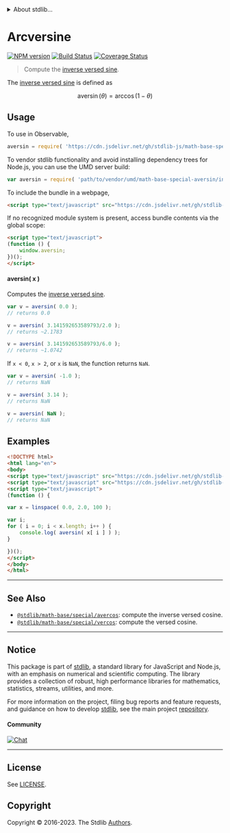 <!--

@license Apache-2.0

Copyright (c) 2018 The Stdlib Authors.

Licensed under the Apache License, Version 2.0 (the "License");
you may not use this file except in compliance with the License.
You may obtain a copy of the License at

   http://www.apache.org/licenses/LICENSE-2.0

Unless required by applicable law or agreed to in writing, software
distributed under the License is distributed on an "AS IS" BASIS,
WITHOUT WARRANTIES OR CONDITIONS OF ANY KIND, either express or implied.
See the License for the specific language governing permissions and
limitations under the License.

-->


<details>
  <summary>
    About stdlib...
  </summary>
  <p>We believe in a future in which the web is a preferred environment for numerical computation. To help realize this future, we've built stdlib. stdlib is a standard library, with an emphasis on numerical and scientific computation, written in JavaScript (and C) for execution in browsers and in Node.js.</p>
  <p>The library is fully decomposable, being architected in such a way that you can swap out and mix and match APIs and functionality to cater to your exact preferences and use cases.</p>
  <p>When you use stdlib, you can be absolutely certain that you are using the most thorough, rigorous, well-written, studied, documented, tested, measured, and high-quality code out there.</p>
  <p>To join us in bringing numerical computing to the web, get started by checking us out on <a href="https://github.com/stdlib-js/stdlib">GitHub</a>, and please consider <a href="https://opencollective.com/stdlib">financially supporting stdlib</a>. We greatly appreciate your continued support!</p>
</details>

# Arcversine

[![NPM version][npm-image]][npm-url] [![Build Status][test-image]][test-url] [![Coverage Status][coverage-image]][coverage-url] <!-- [![dependencies][dependencies-image]][dependencies-url] -->

> Compute the [inverse versed sine][inverse-versed-sine].

<section class="intro">

The [inverse versed sine][inverse-versed-sine] is defined as

<!-- <equation class="equation" label="eq:arcversine" align="center" raw="\operatorname{aversin}(\theta) = \arccos(1-\theta)" alt="Inverse versed sine."> -->

```math
\mathop{\mathrm{aversin}}(\theta) = \arccos(1-\theta)
```

<!-- <div class="equation" align="center" data-raw-text="\operatorname{aversin}(\theta) = \arccos(1-\theta)" data-equation="eq:arcversine">
    <img src="https://cdn.jsdelivr.net/gh/stdlib-js/stdlib@bb29798906e119fcb2af99e94b60407a270c9b32/lib/node_modules/@stdlib/math/base/special/aversin/docs/img/equation_arcversine.svg" alt="Inverse versed sine.">
    <br>
</div> -->

<!-- </equation> -->

</section>

<!-- /.intro -->



<section class="usage">

## Usage

To use in Observable,

```javascript
aversin = require( 'https://cdn.jsdelivr.net/gh/stdlib-js/math-base-special-aversin@umd/browser.js' )
```

To vendor stdlib functionality and avoid installing dependency trees for Node.js, you can use the UMD server build:

```javascript
var aversin = require( 'path/to/vendor/umd/math-base-special-aversin/index.js' )
```

To include the bundle in a webpage,

```html
<script type="text/javascript" src="https://cdn.jsdelivr.net/gh/stdlib-js/math-base-special-aversin@umd/browser.js"></script>
```

If no recognized module system is present, access bundle contents via the global scope:

```html
<script type="text/javascript">
(function () {
    window.aversin;
})();
</script>
```

#### aversin( x )

Computes the [inverse versed sine][inverse-versed-sine].

```javascript
var v = aversin( 0.0 );
// returns 0.0

v = aversin( 3.141592653589793/2.0 );
// returns ~2.1783

v = aversin( 3.141592653589793/6.0 );
// returns ~1.0742
```

If `x < 0`, `x > 2`, or `x` is `NaN`, the function returns `NaN`.

```javascript
var v = aversin( -1.0 );
// returns NaN

v = aversin( 3.14 );
// returns NaN

v = aversin( NaN );
// returns NaN
```

</section>

<!-- /.usage -->

<section class="examples">

## Examples

<!-- eslint no-undef: "error" -->

```html
<!DOCTYPE html>
<html lang="en">
<body>
<script type="text/javascript" src="https://cdn.jsdelivr.net/gh/stdlib-js/array-base-linspace@umd/browser.js"></script>
<script type="text/javascript" src="https://cdn.jsdelivr.net/gh/stdlib-js/math-base-special-aversin@umd/browser.js"></script>
<script type="text/javascript">
(function () {

var x = linspace( 0.0, 2.0, 100 );

var i;
for ( i = 0; i < x.length; i++ ) {
    console.log( aversin( x[ i ] ) );
}

})();
</script>
</body>
</html>
```

</section>

<!-- /.examples -->

<!-- Section for related `stdlib` packages. Do not manually edit this section, as it is automatically populated. -->

<section class="related">

* * *

## See Also

-   <span class="package-name">[`@stdlib/math-base/special/avercos`][@stdlib/math/base/special/avercos]</span><span class="delimiter">: </span><span class="description">compute the inverse versed cosine.</span>
-   <span class="package-name">[`@stdlib/math-base/special/vercos`][@stdlib/math/base/special/vercos]</span><span class="delimiter">: </span><span class="description">compute the versed cosine.</span>

</section>

<!-- /.related -->

<!-- Section for all links. Make sure to keep an empty line after the `section` element and another before the `/section` close. -->


<section class="main-repo" >

* * *

## Notice

This package is part of [stdlib][stdlib], a standard library for JavaScript and Node.js, with an emphasis on numerical and scientific computing. The library provides a collection of robust, high performance libraries for mathematics, statistics, streams, utilities, and more.

For more information on the project, filing bug reports and feature requests, and guidance on how to develop [stdlib][stdlib], see the main project [repository][stdlib].

#### Community

[![Chat][chat-image]][chat-url]

---

## License

See [LICENSE][stdlib-license].


## Copyright

Copyright &copy; 2016-2023. The Stdlib [Authors][stdlib-authors].

</section>

<!-- /.stdlib -->

<!-- Section for all links. Make sure to keep an empty line after the `section` element and another before the `/section` close. -->

<section class="links">

[npm-image]: http://img.shields.io/npm/v/@stdlib/math-base-special-aversin.svg
[npm-url]: https://npmjs.org/package/@stdlib/math-base-special-aversin

[test-image]: https://github.com/stdlib-js/math-base-special-aversin/actions/workflows/test.yml/badge.svg?branch=v0.1.0
[test-url]: https://github.com/stdlib-js/math-base-special-aversin/actions/workflows/test.yml?query=branch:v0.1.0

[coverage-image]: https://img.shields.io/codecov/c/github/stdlib-js/math-base-special-aversin/main.svg
[coverage-url]: https://codecov.io/github/stdlib-js/math-base-special-aversin?branch=main

<!--

[dependencies-image]: https://img.shields.io/david/stdlib-js/math-base-special-aversin.svg
[dependencies-url]: https://david-dm.org/stdlib-js/math-base-special-aversin/main

-->

[chat-image]: https://img.shields.io/gitter/room/stdlib-js/stdlib.svg
[chat-url]: https://app.gitter.im/#/room/#stdlib-js_stdlib:gitter.im

[stdlib]: https://github.com/stdlib-js/stdlib

[stdlib-authors]: https://github.com/stdlib-js/stdlib/graphs/contributors

[umd]: https://github.com/umdjs/umd
[es-module]: https://developer.mozilla.org/en-US/docs/Web/JavaScript/Guide/Modules

[deno-url]: https://github.com/stdlib-js/math-base-special-aversin/tree/deno
[umd-url]: https://github.com/stdlib-js/math-base-special-aversin/tree/umd
[esm-url]: https://github.com/stdlib-js/math-base-special-aversin/tree/esm
[branches-url]: https://github.com/stdlib-js/math-base-special-aversin/blob/main/branches.md

[stdlib-license]: https://raw.githubusercontent.com/stdlib-js/math-base-special-aversin/main/LICENSE

[inverse-versed-sine]: https://en.wikipedia.org/wiki/Versine

<!-- <related-links> -->

[@stdlib/math/base/special/avercos]: https://github.com/stdlib-js/math-base-special-avercos/tree/umd

[@stdlib/math/base/special/vercos]: https://github.com/stdlib-js/math-base-special-vercos/tree/umd

<!-- </related-links> -->

</section>

<!-- /.links -->
